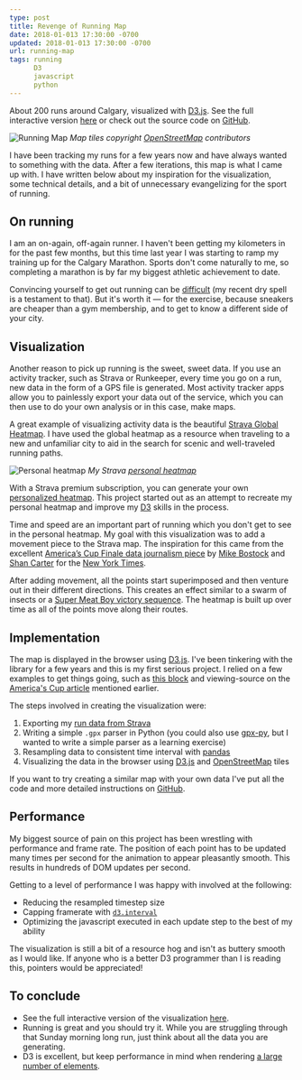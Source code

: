 ```yaml
---
type: post
title: Revenge of Running Map
date: 2018-01-013 17:30:00 -0700
updated: 2018-01-013 17:30:00 -0700
url: running-map
tags: running
      D3
      javascript
      python
---
```


About 200 runs around Calgary, visualized with [D3.js][d3]. See the
full interactive version [here][run] or check out the source code
on [GitHub][git].

![Running Map](/images/running-map.gif)
*Map tiles copyright [OpenStreetMap][osm-copyright] contributors*

I have been tracking my runs for a few years now and have always
wanted to something with the data. After a <span class="tip"
title="hence the 'revenge' in the title...">few iterations</span>, this
map is what I came up with. I have written below about my inspiration
for the visualization, some technical details, and a bit of
unnecessary evangelizing for the sport of running.

## On running

I am an on-again, off-again runner. I haven't been getting my
kilometers in for the past few months, but this time last year I was
starting to ramp my training up for the Calgary Marathon. Sports don't
come naturally to me, so completing a marathon is by far my biggest
athletic achievement to date.

Convincing yourself to get out running can be [difficult][casey] (my
recent dry spell is a testament to that). But it's worth it &mdash;
for the exercise, because sneakers are cheaper than a gym membership,
and to get to know a different side of your city.

## Visualization

Another reason to pick up running is the sweet, sweet data. If you use
an activity tracker, such as Strava or Runkeeper, every time you go on
a run, new data in the form of a GPS file is generated. Most activity
tracker apps allow you to painlessly export your data out of the
service, which you can then use to do your own analysis or in this
case, make maps.

A great example of visualizing activity data is the
beautiful [Strava Global Heatmap][heatmap]. I have used the global
heatmap as a resource when traveling to a new and unfamiliar city to
aid in the search for scenic and well-traveled running paths.

![Personal heatmap](/images/personal-heatmap.png)
*My Strava [personal heatmap][p-heatmap]*

With a Strava premium subscription, you can generate your
own [personalized heatmap][p-heatmap]. This project started out as an
attempt to recreate my personal heatmap and improve my [D3][d3] skills
in the process.
    
Time and speed are an important part of running which you don't get to
see in the personal heatmap. My goal with this visualization was to
add a movement piece to the Strava map. The inspiration for this came
from the
excellent [America’s Cup Finale data journalism piece][oracle]
by [Mike Bostock][mike] and [Shan Carter][shan] for
the [New York Times][nyt].

After adding movement, all the points start superimposed and then
venture out in their different directions. This creates an effect
similar to a swarm of insects or
a [Super Meat Boy victory sequence][meat]. The heatmap is built up
over time as all of the points move along their routes.

## Implementation

The map is displayed in the browser using [D3.js][d3]. I've been
tinkering with the library for a few years and this is my first
serious project. I relied on a few examples to get things going, such
as [this block][block] and viewing-source on
the [America's Cup article][oracle] mentioned earlier.

The steps involved in creating the visualization were:

1. Exporting my [run data from Strava][export]
2. Writing a simple `.gpx` parser in Python (you could also
   use [gpx-py][gpx-py], but I wanted to write a simple parser as a
   learning exercise)
3. Resampling data to consistent time interval with [pandas][panda]
4. Visualizing the  data in the browser using [D3.js][d3]
   and [OpenStreetMap][osm] tiles

If you want to try creating a similar map with your own data I've put
all the code and more detailed instructions on [GitHub][git].
   
## Performance

My biggest source of pain  on this project has been wrestling with
performance and frame rate. The position of each point has to be
updated many times per second for the animation to appear pleasantly
smooth. This results in hundreds of DOM updates per second.

Getting to a level of performance I was happy with involved  at
the following:

- Reducing the resampled timestep size
- Capping framerate with [`d3.interval`][interval]
- Optimizing the javascript executed in each update step to the best
  of my ability

The visualization is still a bit of a resource hog and isn't as
buttery smooth as I would like. If anyone who is a better D3
programmer than I is reading this, pointers would be appreciated!
   
## To conclude

- See the full interactive version of the visualization [here][run].
- Running is great and you should try it. While you are struggling
  through that Sunday morning long run, just think about all the data
  you are generating.
- D3 is excellent, but keep performance in mind when rendering [a
  large number of elements][performance-test].

[d3]: https://d3js.org
[git]: https://www.github.com/epsalt/d3-running-map
[osm-copyright]: http://www.openstreetmap.org/copyright
[run]: /projects/running-map
[casey]: https://youtu.be/oLXG6ITzLIo
[heatmap]: https://labs.strava.com/heatmap/#13.00/-114.07204/51.04448/blue/run
[p-heatmap]: https://www.strava.com/athletes/22024093/heatmaps/32b413d#12/51.04139/-114.03809
[oracle]: http://www.nytimes.com/interactive/2013/09/25/sports/americas-cup-course.html
[nyt]: http://www.nytimes.com
[mike]: https://bost.ocks.org/mike/
[shan]: http://shancarter.com/
[meat]: https://youtu.be/92R_5uuQltQ
[block]: http://bl.ocks.org/mbostock/eb0c48375fcdcdc00c54a92724733d0d
[export]: https://support.strava.com/hc/en-us/articles/216918437-Exporting-your-Data-and-Bulk-Export#Bulk
[gpx-py]: https://github.com/tkrajina/gpxpy
[panda]: https://pandas.pydata.org/
[osm]: http://www.openstreetmap.org
[interval]: https://github.com/d3/d3-timer/blob/master/README.md#interval
[performance-test]: http://tommykrueger.com/projects/d3tests/performance-test.php
